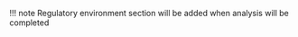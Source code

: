 <!--# Regulatory environment-->

!!! note
    Regulatory environment section will be added when analysis will be completed